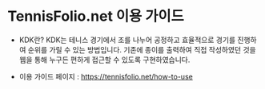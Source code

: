 # TennisFolio.net 이용 가이드

- KDK란?
KDK는 테니스 경기에서 조를 나누어 공정하고 효율적으로 경기를 진행하여 순위를 가릴 수 있는 방법입니다.
기존에 종이를 출력하여 직접 작성하였던 것을 웹을 통해 누구든 편하게 접근할 수 있도록 구현하였습니다.

- 이용 가이드 페이지 :
https://tennisfolio.net/how-to-use
